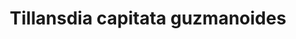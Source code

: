 ---
number: 2
name: capitata guzmanoides
title: Tillansdia capitata guzmanoides
price: 20
categories:
---